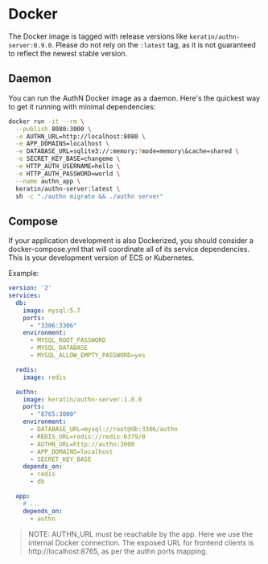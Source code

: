 # Docker

The Docker image is tagged with release versions like `keratin/authn-server:0.9.0`. Please do not
rely on the `:latest` tag, as it is not guaranteed to reflect the newest stable version.

## Daemon

You can run the AuthN Docker image as a daemon. Here's the quickest way to get it running with
minimal dependencies:

```sh
docker run -it --rm \
  --publish 8080:3000 \
  -e AUTHN_URL=http://localhost:8080 \
  -e APP_DOMAINS=localhost \
  -e DATABASE_URL=sqlite3://:memory:?mode=memory\&cache=shared \
  -e SECRET_KEY_BASE=changeme \
  -e HTTP_AUTH_USERNAME=hello \
  -e HTTP_AUTH_PASSWORD=world \
  --name authn_app \
  keratin/authn-server:latest \
  sh -c "./authn migrate && ./authn server"
```

## Compose

If your application development is also Dockerized, you should consider a docker-compose.yml that
will coordinate all of its service dependencies. This is your development version of ECS or
Kubernetes.

Example:

```yml
version: '2'
services:
  db:
    image: mysql:5.7
    ports:
      - "3306:3306"
    environment:
      - MYSQL_ROOT_PASSWORD
      - MYSQL_DATABASE
      - MYSQL_ALLOW_EMPTY_PASSWORD=yes

  redis:
    image: redis

  authn:
    image: keratin/authn-server:1.0.0
    ports:
      - "8765:3000"
    environment:
      - DATABASE_URL=mysql://root@db:3306/authn
      - REDIS_URL=redis://redis:6379/0
      - AUTHN_URL=http://authn:3000
      - APP_DOMAINS=localhost
      - SECRET_KEY_BASE
    depends_on:
      - redis
      - db

  app:
    # ...
    depends_on:
      - authn
```

> NOTE:
> AUTHN_URL must be reachable by the app. Here we use the internal Docker connection. The exposed
> URL for frontend clients is http://localhost:8765, as per the authn ports mapping.
